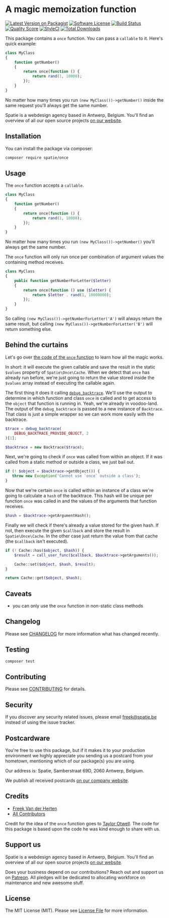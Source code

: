 # A magic memoization function

[![Latest Version on Packagist](https://img.shields.io/packagist/v/spatie/once.svg?style=flat-square)](https://packagist.org/packages/spatie/once)
[![Software License](https://img.shields.io/badge/license-MIT-brightgreen.svg?style=flat-square)](LICENSE.md)
[![Build Status](https://img.shields.io/travis/spatie/once/master.svg?style=flat-square)](https://travis-ci.org/spatie/once)
[![Quality Score](https://img.shields.io/scrutinizer/g/spatie/once.svg?style=flat-square)](https://scrutinizer-ci.com/g/spatie/once)
[![StyleCI](https://styleci.io/repos/73020509/shield?branch=master)](https://styleci.io/repos/73020509)
[![Total Downloads](https://img.shields.io/packagist/dt/spatie/once.svg?style=flat-square)](https://packagist.org/packages/spatie/once)

This package contains a `once` function. You can pass a `callable` to it. Here's quick example:

```php
class MyClass
{
    function getNumber()
    {
        return once(function () {
            return rand(1, 10000);
        });
    }
}
```
 
No matter how many times you run `(new MyClass())->getNumber()` inside the same request  you'll always get the same number.

Spatie is a webdesign agency based in Antwerp, Belgium. You'll find an overview of all our open source projects [on our website](https://spatie.be/opensource).

## Installation

You can install the package via composer:

``` bash
composer require spatie/once
```

## Usage

The `once` function accepts a `callable`.

```php
class MyClass
{
    function getNumber()
    {
        return once(function () {
            return rand(1, 10000);
        });
    }
}
```

No matter how many times you run `(new MyClass())->getNumber()` you'll always get the same number.

The `once` function will only run once per combination of argument values the containing method receives.

```php
class MyClass
{
    public function getNumberForLetter($letter)
    {
        return once(function () use ($letter) {
            return $letter . rand(1, 10000000);
        });
    }
}
```

So calling `(new MyClass())->getNumberForLetter('A')` will always return the same result, but calling `(new MyClass())->getNumberForLetter('B')` will return something else.

## Behind the curtains

Let's go over [the code of the `once` function](https://github.com/spatie/once/blob/4954c54/src/functions.php) to learn how all the magic works.

In short: it will execute the given callable and save the result in the static `$values` property of `Spatie\Once\Cache`. When we detect that `once` has already run before, we're just going to return the value stored inside the `$values` array instead of executing the callable again.

The first thing it does it calling [`debug_backtrace`](http://php.net/manual/en/function.debug-backtrace.php). We'll use the output to determine in which function and class `once` is called and to get access to the `object` that function is running in. Yeah, we're already in voodoo-land. The output of the `debug_backtrace` is passed to a new instance of `Backtrace`. That class is just a simple wrapper so we can work more easily with the backtrace.

```php
$trace = debug_backtrace(
    DEBUG_BACKTRACE_PROVIDE_OBJECT, 2
)[1];

$backtrace = new Backtrace($trace);
```

Next, we're going to check if `once` was called from within an object. If it was called from a static method or outside a class, we just bail out.

```php
if (! $object = $backtrace->getObject()) {
   throw new Exception('Cannot use `once` outside a class');
}
```

Now that we're certain `once` is called within an instance of a class we're going to calculate a `hash` of the backtrace. This hash will be unique per function `once` was called in and the values of the arguments that function receives.

```php
$hash = $backtrace->getArgumentHash();
```

Finally we will check if there's already a value stored for the given hash. If not, then execute the given `$callback` and store the result in `Spatie\Once\Cache`. In the other case just return the value from that cache (the `$callback` isn't executed). 

```php
if (! Cache::has($object, $hash)) {
    $result = call_user_func($callback, $backtrace->getArguments());

    Cache::set($object, $hash, $result);
}

return Cache::get($object, $hash);
```

## Caveats

- you can only use the `once` function in non-static class methods

## Changelog

Please see [CHANGELOG](CHANGELOG.md) for more information what has changed recently.

## Testing

``` bash
composer test
```

## Contributing

Please see [CONTRIBUTING](CONTRIBUTING.md) for details.

## Security

If you discover any security related issues, please email freek@spatie.be instead of using the issue tracker.

## Postcardware

You're free to use this package, but if it makes it to your production environment we highly appreciate you sending us a postcard from your hometown, mentioning which of our package(s) you are using.

Our address is: Spatie, Samberstraat 69D, 2060 Antwerp, Belgium.

We publish all received postcards [on our company website](https://spatie.be/en/opensource/postcards).

## Credits

- [Freek Van der Herten](https://github.com/freekmurze)
- [All Contributors](../../contributors)

Credit for the idea of the `once` function goes to [Taylor Otwell](https://twitter.com/taylorotwell/status/794622206567444481). The code for this package is based upon the code he was kind enough to share with us.

## Support us

Spatie is a webdesign agency based in Antwerp, Belgium. You'll find an overview of all our open source projects [on our website](https://spatie.be/opensource).

Does your business depend on our contributions? Reach out and support us on [Patreon](https://www.patreon.com/spatie). 
All pledges will be dedicated to allocating workforce on maintenance and new awesome stuff.

## License

The MIT License (MIT). Please see [License File](LICENSE.md) for more information.
